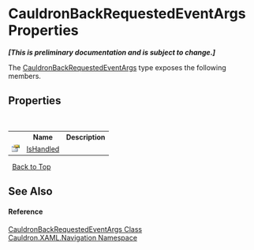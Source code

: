 # CauldronBackRequestedEventArgs Properties
 _**\[This is preliminary documentation and is subject to change.\]**_

The <a href="T_Cauldron_XAML_Navigation_CauldronBackRequestedEventArgs">CauldronBackRequestedEventArgs</a> type exposes the following members.


## Properties
&nbsp;<table><tr><th></th><th>Name</th><th>Description</th></tr><tr><td>![Public property](media/pubproperty.gif "Public property")</td><td><a href="P_Cauldron_XAML_Navigation_CauldronBackRequestedEventArgs_IsHandled">IsHandled</a></td><td /></tr></table>&nbsp;
<a href="#cauldronbackrequestedeventargs-properties">Back to Top</a>

## See Also


#### Reference
<a href="T_Cauldron_XAML_Navigation_CauldronBackRequestedEventArgs">CauldronBackRequestedEventArgs Class</a><br /><a href="N_Cauldron_XAML_Navigation">Cauldron.XAML.Navigation Namespace</a><br />